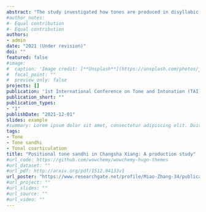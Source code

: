 ```yaml
---
abstract: "The study investigated how tones are produced in disyllabic words in Changsha Xiang, a Sinitic language with 6 contrastive tones. My results suggest that the difference between left- and right-dominant tone sandhi patterns is signaled by i) changing the duration of the initial syllable, ii) alternating the F0 contour in the final syllable."
#author_notes:
#- Equal contribution
#- Equal contribution
authors:
- admin
date: "2021 (Under revision)"
doi: ""
featured: false
#image:
#  caption: 'Image credit: [**Unsplash**](https://unsplash.com/photos/jdD8gXaTZsc)'
#  focal_point: ""
#  preview_only: false
projects: []
publication: '1st International Conference on Tone and Intonation (TAI) 2021'
publication_short: ""
publication_types:
- "1"
publishDate: "2021-12-01"
slides: example
#summary: Lorem ipsum dolor sit amet, consectetur adipiscing elit. Duis posuere tellus ac convallis placerat. Proin tincidunt magna sed ex sollicitudin condimentum.
tags:
- Tone
- Tone sandhi
- Tonal coarticulation
title: "Positional tone sandhi in Changsha Xiang: A production study"
#url_code: https://github.com/wowchemy/wowchemy-hugo-themes
#url_dataset: ""
#url_pdf: http://arxiv.org/pdf/1512.04133v1
url_poster: "https://www.researchgate.net/profile/Miao-Zhang-34/publication/356911835_Positional_Tone_Sandhi_in_Changsha_Xiang_A_Production_Study/links/61b26a34086e3e217d377bd0/Positional-Tone-Sandhi-in-Changsha-Xiang-A-Production-Study.pdf"
#url_project: ""
#url_slides: ""
#url_source: ""
#url_video: ""
---
```

